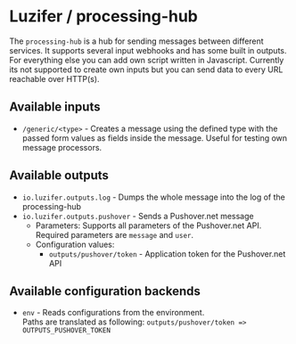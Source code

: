 # Luzifer / processing-hub

The `processing-hub` is a hub for sending messages between different services. It supports several input webhooks and has some built in outputs. For everything else you can add own script written in Javascript. Currently its not supported to create own inputs but you can send data to every URL reachable over HTTP(s).

## Available inputs

- `/generic/<type>` - Creates a message using the defined type with the passed form values as fields inside the message. Useful for testing own message processors.

## Available outputs

- `io.luzifer.outputs.log` - Dumps the whole message into the log of the processing-hub
- `io.luzifer.outputs.pushover` - Sends a Pushover.net message
  - Parameters: Supports all parameters of the Pushover.net API. Required parameters are `message` and `user`.
  - Configuration values:
    - `outputs/pushover/token` - Application token for the Pushover.net API

## Available configuration backends

- `env` - Reads configurations from the environment.  
Paths are translated as following: `outputs/pushover/token => OUTPUTS_PUSHOVER_TOKEN`
